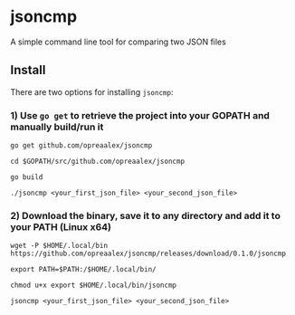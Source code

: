 # jsoncmp
A simple command line tool for comparing two JSON files

## Install
There are two options for installing ```jsoncmp```:
### 1) Use ```go get``` to retrieve the project into your GOPATH and manually build/run it
```
go get github.com/opreaalex/jsoncmp

cd $GOPATH/src/github.com/opreaalex/jsoncmp

go build

./jsoncmp <your_first_json_file> <your_second_json_file>
```
### 2) Download the binary, save it to any directory and add it to your PATH (Linux x64)
```
wget -P $HOME/.local/bin https://github.com/opreaalex/jsoncmp/releases/download/0.1.0/jsoncmp

export PATH=$PATH:/$HOME/.local/bin/

chmod u+x export $HOME/.local/bin/jsoncmp

jsoncmp <your_first_json_file> <your_second_json_file>
```
